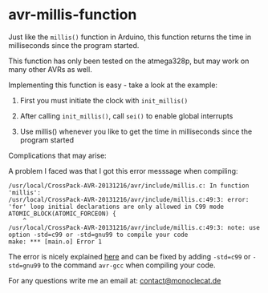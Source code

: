 # avr-millis-function
Just like the <code>millis()</code> function in Arduino, this function returns 
the time in milliseconds since the program started.

This function has only been tested on the atmega328p, but may work on many other AVRs as well.

Implementing this function is easy - take a look at the example:

1) First you must initiate the clock with <code>init_millis()</code>

2) After calling <code>init_millis()</code>, call <code>sei()</code> to enable global interrupts

3) Use millis() whenever you like to get the time in milliseconds since the program started

Complications that may arise:

A problem I faced was that I got this error messsage when compiling:

    /usr/local/CrossPack-AVR-20131216/avr/include/millis.c: In function 'millis':
    /usr/local/CrossPack-AVR-20131216/avr/include/millis.c:49:3: error: 'for' loop initial declarations are only allowed in C99 mode
    ATOMIC_BLOCK(ATOMIC_FORCEON) {
        ^
    /usr/local/CrossPack-AVR-20131216/avr/include/millis.c:49:3: note: use option -std=c99 or -std=gnu99 to compile your code
    make: *** [main.o] Error 1

The error is nicely explained [here](http://cboard.cprogramming.com/c-programming/162799-what-c99-mode.html) and can be fixed by 
adding <code>-std=c99</code> or <code>-std=gnu99</code> to the command <code>avr-gcc</code> when compiling your code.

For any questions write me an email at: contact@monoclecat.de
